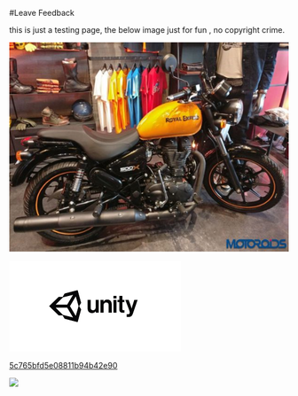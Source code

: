 #Leave Feedback


this is just a testing page,
the below image just for fun , no copyright crime.

![abc](Images/RoyalEnfiled2_5c765bfd5e08811b94b42e8b.png)



![abc](Images/DW5a963922d2f2b83b4ce3e9c6_5c765bfd5e08811b94b42e8c.png)


[5c765bfd5e08811b94b42e90](Examples/DW5a96364cb125ec3c70150c47_5c765bfd5e08811b94b42e90.cs)

![](https://images.pexels.com/photos/67636/rose-blue-flower-rose-blooms-67636.jpeg)
